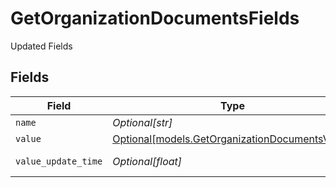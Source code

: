 # GetOrganizationDocumentsFields

Updated Fields


## Fields

| Field                                                                                        | Type                                                                                         | Required                                                                                     | Description                                                                                  |
| -------------------------------------------------------------------------------------------- | -------------------------------------------------------------------------------------------- | -------------------------------------------------------------------------------------------- | -------------------------------------------------------------------------------------------- |
| `name`                                                                                       | *Optional[str]*                                                                              | :heavy_minus_sign:                                                                           | Name                                                                                         |
| `value`                                                                                      | [Optional[models.GetOrganizationDocumentsValue]](../models/getorganizationdocumentsvalue.md) | :heavy_minus_sign:                                                                           | Value                                                                                        |
| `value_update_time`                                                                          | *Optional[float]*                                                                            | :heavy_minus_sign:                                                                           | Value Last Updated                                                                           |